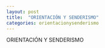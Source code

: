 ```yaml
---
layout: post
title:  "ORIENTACIÓN Y SENDERISMO"
categories: orientacionysenderismo
---
```


ORIENTACIÓN Y SENDERISMO
